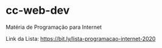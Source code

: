 # cc-web-dev
Matéria de Programação para Internet

Link da Lista: https://bit.ly/lista-programacao-internet-2020

